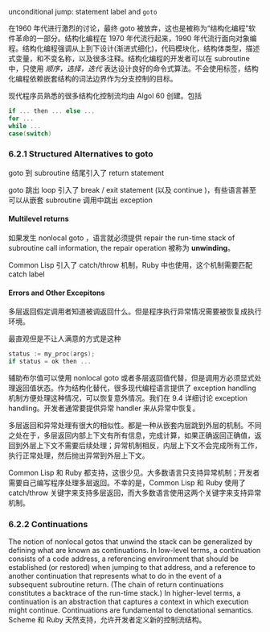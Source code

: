 unconditional jump: statement label and `goto` 

在1960 年代进行激烈的讨论，最终 goto 被放弃，这也是被称为“结构化编程”软件革命的一部分。结构化编程在 1970 年代流行起来，1990 年代流行面向对象编程。结构化编程强调从上到下设计(渐进式细化)，代码模块化，结构体类型，描述式变量，和不变名称，以及很多注释。结构化编程的开发者可以在 subroutine 中，只使用 *顺序，选择，迭代* 表达设计良好的命令式算法。不会使用标签，结构化编程依赖嵌套结构的词法边界作为分支控制的目标。

现代程序员熟悉的很多结构化控制流均由 Algol 60 创建。包括 

```cpp
if ... then ... else ...
for ... 
while ...
case(switch)
```

### 6.2.1 Structured Alternatives to goto

goto 到 subroutine 结尾引入了 return statement

goto 跳出 loop 引入了 break / exit statement (以及 continue )，有些语言甚至可以从嵌套 subroutine 调用中跳出 exception

#### Multilevel returns

如果发生 nonlocal goto ，语言就必须提供 repair the run-time stack of subroutine call information, the repair operation 被称为 **unwinding**。

Common Lisp 引入了 catch/throw 机制，Ruby 中也使用，这个机制需要匹配 catch label

#### Errors and Other Excepitons

多层返回假定调用者知道被调返回什么。但是程序执行异常情况需要被恢复成执行环境。

最直观但是不让人满意的方式是这种

```cpp
status := my_proc(args);
if status = ok then ...
```

辅助布尔值可以使用 nonlocal goto 或者多层返回值代替，但是调用方必须显式处理返回值状态。作为结构化替代，很多现代编程语言提供了 exception handling 机制方便处理这种情况，可以恢复意外情况。我们在 9.4 详细讨论 exception handling。开发者通常要提供异常 handler 来从异常中恢复。

多层返回和异常处理有很大的相似性。都是一种从嵌套内层跳到外层的机制。不同之处在于，多层返回内部上下文有所有信息，完成计算，如果正确返回正确值，返回到外层上下文不需要后续处理；异常机制相反，内层上下文不会完成所有工作，执行正常处理，然后抛出异常到外层上下文。

Common Lisp 和 Ruby 都支持，这很少见。大多数语言只支持异常机制；开发者需要自己编写程序处理多层返回。不幸的是，Common Lisp 和 Ruby 使用了 catch/throw 关键字来支持多层返回，而大多数语言使用这两个关键字来支持异常机制。

### 6.2.2 Continuations

The notion of nonlocal gotos that unwind the stack can be generalized by defining what are known as continuations. In low-level terms, a continuation consists of a code address, a referencing environment that should be established (or restored) when jumping to that address, and a reference to another continuation that represents what to do in the event of a subsequent subroutine return.
(The chain of return continuations constitutes a backtrace of the run-time stack.) In higher-level terms, a continuation is an abstraction that captures a context in which execution might continue. Continuations are fundamental to denotational semantics. Scheme 和 Ruby 天然支持，允许开发者定义新的控制流结构。
